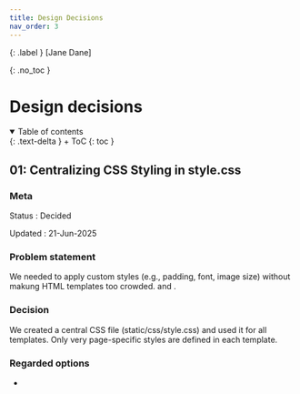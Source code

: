 ```yaml
---
title: Design Decisions
nav_order: 3
---
```


{: .label }
[Jane Dane]

{: .no_toc }
# Design decisions

<details open markdown="block">
{: .text-delta }
<summary>Table of contents</summary>
+ ToC
{: toc }
</details>

## 01: Centralizing CSS Styling in style.css

### Meta

Status
: Decided

Updated
: 21-Jun-2025

### Problem statement

We needed to apply custom styles (e.g., padding, font, image size) without makung HTML templates too crowded. and .


### Decision

We created a central CSS file (static/css/style.css) and used it for all templates. Only very page-specific styles are defined in each template.


### Regarded options

+ <style> in every HTML file
+ Centralized CSS file

| Criterion |  In HTML | External CSS |
| --- | --- | --- |
| **Maintainability** | ❌ Hard to manage  | ✔️ Easy to change |
| **Reusability** | ❌ None | ✔️ Styles can be reused |

---
## 02: Using Plain SQL or ORM to access database

### Meta

Status
: Decided

Updated
: 21-Jun-2025

### Problem statement

In our project we need to interact with a database, for example, to get city pictures or save user reviews. The question is if we use plain SQL or use SQLAlchemy as object-relational mapper.

### Decision 

We decided to use plain SQL. 

The main reasosn is that our group has plenty of experience using plain SQL but none using ORM. Therefore it is better to focus our resources regarding learning new technologies on crusical ones that we can not replace (such as Bootstrap or WTForms).

### Regarded options

+ Plain SQL
+ SQLAlchemy

| Criterion | Plain SQL | SQLAlchemy |
| --- | --- | --- |
| **Knowledge** | ✔️ We can already use it  | ❌ We must learn it from scartch |
| **Readabilitya** | ✔️ SQL is directly visible in code | ❌ SQL is abstract |

---
## 03: Using Flask-WTF for Form Handling

### Meta

Status
: Decided

Updated
: 21-Jun-2025

### Problem statement

Our web application requires forms for several purposes. For example for searching for cities and submitting user reviews. Handling forms using plain HTML and manually parsing input in Flask routes can quickly become error-prone and repetitive.

We needed a better way to manage forms, especially one that integrates well with Flask.


### Decision 

We decided to use Flask-WTF, a Flask extension that integrates WTForms into Flask.

Using Flask-WTF, we define each form as a separate Python class in forms.py. This keeps the form logic such as validation rules, field types, and labels—cleanly separated from the HTML templates, which improves maintainability and readability.
The form instance is then passed to the template via the route function.

### Regarded options

+ HTML forms with manual handling
+ Flask-WTF with WTForms

| Criterion | Manual HTML Form | Flask-WTF |
| --- | --- | --- |
| **Validation** | ❌ Must be implemented manually  | ✔️ Built-in |
| **Maintainability** | ❌ Code spread across HTML and Python  | ✔️ Seperated |
| **Security** | ❌  No CSRF protection by default | ✔️ Built-in CSRF token |